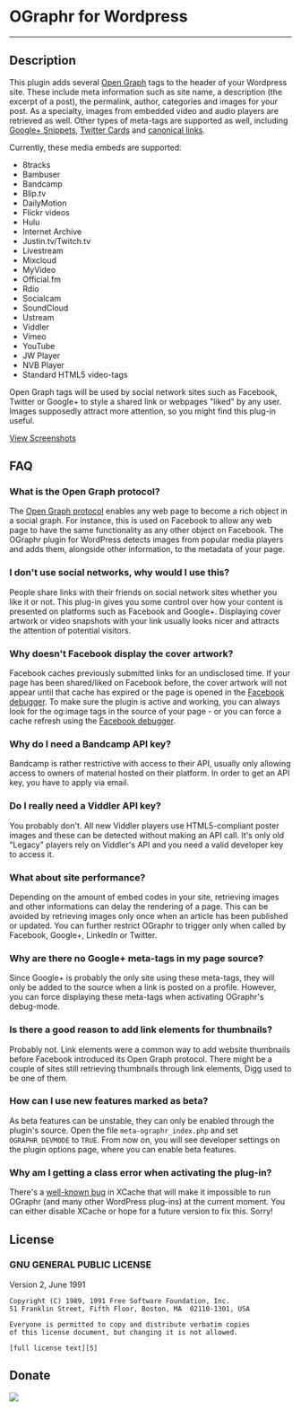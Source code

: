 # OGraphr for Wordpress
___

## Description

This plugin adds several [Open Graph][1] tags to the header of your Wordpress site. These include meta information such as site name, a description (the excerpt of a post), the permalink, author, categories and images for your post. As a specialty, images from embedded video and audio players are retrieved as well. Other types of meta-tags are supported as well, including [Google+ Snippets][2], [Twitter Cards][3] and [canonical links][4].

Currently, these media embeds are supported:

* 8tracks
* Bambuser
* Bandcamp
* Blip.tv
* DailyMotion
* Flickr videos
* Hulu
* Internet Archive
* Justin.tv/Twitch.tv
* Livestream
* Mixcloud
* MyVideo
* Official.fm
* Rdio
* Socialcam
* SoundCloud
* Ustream
* Viddler
* Vimeo
* YouTube
* JW Player
* NVB Player
* Standard HTML5 video-tags

Open Graph tags will be used by social network sites such as Facebook, Twitter or Google+ to style a shared link or webpages "liked" by any user. Images supposedly attract more attention, so you might find this plug-in useful.

[View Screenshots](http://wordpress.org/plugins/meta-ographr/screenshots/)

## FAQ

### What is the Open Graph protocol?
The [Open Graph protocol](http://ogp.me/) enables any web page to become a rich object in a social graph. For instance, this is used on Facebook to allow any web page to have the same functionality as any other object on Facebook. The OGraphr plugin for WordPress detects images from popular media players and adds them, alongside other information, to the metadata of your page.

### I don't use social networks, why would I use this?
People share links with their friends on social network sites whether you like it or not. This plug-in gives you some control over how your content is presented on platforms such as Facebook and Google+. Displaying cover artwork or video snapshots with your link usually looks nicer and attracts the attention of potential visitors.

### Why doesn't Facebook display the cover artwork?
Facebook caches previously submitted links for an undisclosed time. If your page has been shared/liked on Facebook before, the cover artwork will not appear until that cache has expired or the page is opened in the [Facebook debugger](http://developers.facebook.com/tools/debug). To make sure the plugin is active and working, you can always look for the og:image tags in the source of your page - or you can force a cache refresh using the [Facebook debugger](http://developers.facebook.com/tools/debug).

### Why do I need a Bandcamp API key?
Bandcamp is rather restrictive with access to their API, usually only allowing access to owners of material hosted on their platform. In order to get an API key, you have to apply via email.

### Do I really need a Viddler API key?
You probably don't. All new Viddler players use HTML5-compliant poster images and these can be detected without making an API call. It's only old "Legacy" players rely on Viddler's API and you need a valid developer key to access it.

### What about site performance?
Depending on the amount of embed codes in your site, retrieving images and other informations can delay the rendering of a page. This can be avoided by retrieving images only once when an article has been published or updated. You can further restrict OGraphr to trigger only when called by Facebook, Google+, LinkedIn or Twitter.

### Why are there no Google+ meta-tags in my page source?
Since Google+ is probably the only site using these meta-tags, they will only be added to the source when a link is posted on a profile. However, you can force displaying these meta-tags when activating OGraphr's debug-mode.

### Is there a good reason to add link elements for thumbnails?
Probably not. Link elements were a common way to add website thumbnails before Facebook introduced its Open Graph protocol. There might be a couple of sites still retrieving thumbnails through link elements, Digg used to be one of them.

### How can I use new features marked as beta?
As beta features can be unstable, they can only be enabled through the plugin's source. Open the file `meta-ographr_index.php` and set `OGRAPHR_DEVMODE` to `TRUE`. From now on, you will see developer settings on the plugin options page, where you can enable beta features.

### Why am I getting a class error when activating the plug-in?
There's a [well-known bug](http://xcache.lighttpd.net/ticket/300) in XCache that will make it impossible to run OGraphr (and many other WordPress plug-ins) at the current moment. You can either disable XCache or hope for a future version to fix this. Sorry!

## License

### GNU GENERAL PUBLIC LICENSE

Version 2, June 1991

	Copyright (C) 1989, 1991 Free Software Foundation, Inc.  
	51 Franklin Street, Fifth Floor, Boston, MA  02110-1301, USA

	Everyone is permitted to copy and distribute verbatim copies
	of this license document, but changing it is not allowed.

	[full license text][5]

## Donate

[<img src="https://raw.github.com/balupton/flattr-buttons/master/badge-89x18.gif" />][6]

[1]: http://ogp.me/
[2]: https://developers.google.com/+/plugins/snippet/
[3]: https://dev.twitter.com/docs/cards
[4]: http://developers.whatwg.org/links.html
[5]: http://www.gnu.org/licenses/gpl-2.0.html
[6]: https://flattr.com/submit/auto?user_id=idleberg&url=https://github.com/idleberg/OGraphr/&title=OGraphr&description=A%20plug-in%20for%20Wordpress%20that%20retrieves%20images%20from%20streaming%20services%20and%20inserts%20them%20as%20Open%20Graph%20tags&language=en_GB&tags=opengraph,metatags,wordpress&hidden=0&category=software